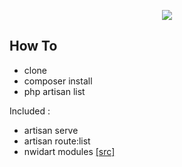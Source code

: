 <p align="center"><img src="https://jyroneparker.com/wp-content/uploads/2015/10/lumen.png"></p>

## How To

- clone
- composer install
- php artisan list

<p>Included :</p>

- artisan serve
- artisan route:list
- nwidart modules <a href="https://nwidart.com/laravel-modules/v2/lumen">[src]</a>